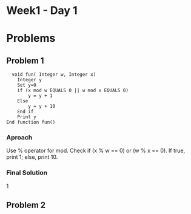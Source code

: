 # Week1 - Day 1

# Problems
## Problem 1
```
  void fun( Integer w, Integer x)
    Integer y
    Set y=0
    if (x mod w EQUALS 0 || w mod x EQUALS 0)
        y = y + 1
    Else
        y = y + 10
    End if
    Print y
End function fun()

```

### Aproach

Use % operator for mod.
Check if (x % w == 0) or (w % x == 0).
If true, print 1; else, print 10.

### Final Solution 

1

## Problem 2
